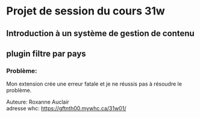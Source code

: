 # Projet de session du cours 31w

## Introduction à un système de gestion de contenu

## plugin filtre par pays

### Problème:
Mon extension crée une erreur fatale et je ne réussis pas à résoudre le problème.

Auteure: Roxanne Auclair  
adresse whc: https://gftnth00.mywhc.ca/31w01/